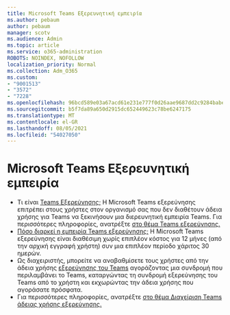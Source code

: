 ```yaml
---
title: Microsoft Teams Εξερευνητική εμπειρία
ms.author: pebaum
author: pebaum
manager: scotv
ms.audience: Admin
ms.topic: article
ms.service: o365-administration
ROBOTS: NOINDEX, NOFOLLOW
localization_priority: Normal
ms.collection: Adm_O365
ms.custom:
- "9001513"
- "3572"
- "7228"
ms.openlocfilehash: 96bcd589e03a67acd61e231e777f0d26aae9687dd2c9284babe3e2669343ca5e
ms.sourcegitcommit: b5f7da89a650d2915dc652449623c78be6247175
ms.translationtype: MT
ms.contentlocale: el-GR
ms.lasthandoff: 08/05/2021
ms.locfileid: "54027050"
---
```

# <a name="microsoft-teams-exploratory-experience"></a>Microsoft Teams Εξερευνητική εμπειρία

- Τι είναι [Teams Εξερεύνησης;](https://docs.microsoft.com/microsoftteams/teams-exploratory) Η Microsoft Teams εξερεύνησης επιτρέπει στους χρήστες στον οργανισμό σας που δεν διαθέτουν άδεια χρήσης για Teams να ξεκινήσουν μια διερευνητική εμπειρία Teams. Για περισσότερες πληροφορίες, ανατρέξτε [στο θέμα Teams εξερεύνησης.](https://docs.microsoft.com/microsoftteams/teams-exploratory#whats-in-the-teams-exploratory-experience)
- [Πόσο διαρκεί η εμπειρία Teams εξερεύνησης;](https://docs.microsoft.com/microsoftteams/teams-exploratory#how-long-does-the-teams-exploratory-experience-last) Η Microsoft Teams εξερεύνησης είναι διαθέσιμη χωρίς επιπλέον κόστος για 12 μήνες (από την αρχική εγγραφή χρήστη) συν μια επιπλέον περίοδο χάριτος 30 ημερών.
- Ως διαχειριστής, μπορείτε να αναβαθμίσετε τους χρήστες από την άδεια χρήσης [εξερεύνησης του Teams](https://docs.microsoft.com/microsoftteams/teams-exploratory#upgrade-users-from-the-teams-exploratory-license) αγοράζοντας μια συνδρομή που περιλαμβάνει το Teams, καταργώντας τη συνδρομή εξερεύνησης του Teams από το χρήστη και εκχωρώντας την άδεια χρήσης που αγοράσατε πρόσφατα.
- Για περισσότερες πληροφορίες, ανατρέξτε [στο θέμα Διαχείριση Teams άδειας χρήσης εξερεύνησης.](https://docs.microsoft.com/microsoftteams/teams-exploratory)

